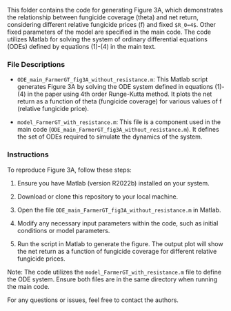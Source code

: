 This folder contains the code for generating Figure 3A, which demonstrates the relationship between fungicide coverage (theta) and net return, considering different relative fungicide prices (f) and fixed `$R_0=4$`. Other fixed parameters of the model are specified in the main code. The code utilizes Matlab for solving the system of ordinary differential equations (ODEs) defined by equations (1)-(4) in the main text.

### File Descriptions

- `ODE_main_FarmerGT_fig3A_without_resistance.m`: This Matlab script generates Figure 3A by solving the ODE system defined in equations (1)-(4) in the paper using 4th order Runge-Kutta method. 
It plots the net return as a function of theta (fungicide coverage) for various values of f (relative fungicide price).

- `model_FarmerGT_with_resistance.m`: This file is a component used in the main code (`ODE_main_FarmerGT_fig3A_without_resistance.m`). It defines the set of ODEs required to simulate the dynamics of the system.

### Instructions

To reproduce Figure 3A, follow these steps:

1. Ensure you have Matlab (version R2022b) installed on your system.

2. Download or clone this repository to your local machine.

3. Open the file `ODE_main_FarmerGT_fig3A_without_resistance.m` in Matlab.

4. Modify any necessary input parameters within the code, such as initial conditions or model parameters.

5. Run the script in Matlab to generate the figure. The output plot will show the net return as a function of fungicide coverage for different relative fungicide prices.

Note: The code utilizes the `model_FarmerGT_with_resistance.m` file to define the ODE system. Ensure both files are in the same directory when running the main code.

For any questions or issues, feel free to contact the authors.
